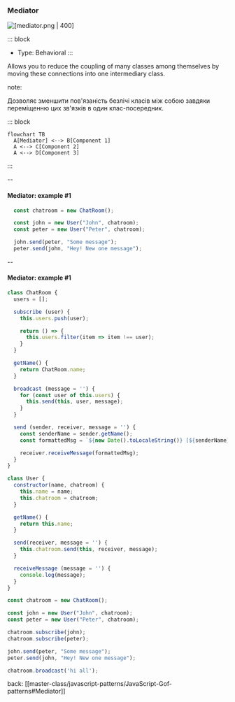 ### Mediator <!-- element style="display:none" -->

<split left="1" right="1">

![[mediator.png | 400]](./imgs/mediator.png)

::: block <!-- element style="display: flex; font-size: 2rem" align="center"  -->
- Type: Behavioral
::: 

</split>

Allows you to reduce the coupling of many classes among themselves by moving these connections into one intermediary class.

note:

Дозволяє зменшити пов'язаність безлічі класів між собою завдяки переміщенню цих зв'язків в один клас-посередник.

::: block <!-- element style="display: none;" -->

```mermaid
flowchart TB
  A[Mediator] <--> B[Component 1]
  A <--> C[Component 2]
  A <--> D[Component 3]
```

:::

--

#### Mediator: example #1

```js
  const chatroom = new ChatRoom();

  const john = new User("John", chatroom);
  const peter = new User("Peter", chatroom);

  john.send(peter, "Some message");
  peter.send(john, "Hey! New one message");
```

--

#### Mediator: example #1

```js
class ChatRoom {
  users = [];

  subscribe (user) {
    this.users.push(user);

    return () => {
      this.users.filter(item => item !== user);
    }
  }

  getName() {
    return ChatRoom.name;
  }

  broadcast (message = '') {
    for (const user of this.users) {
      this.send(this, user, message);
    }
  }

  send (sender, receiver, message = '') {
    const senderName = sender.getName();
    const formattedMsg = `${new Date().toLocaleString()} [${senderName}]: ${message}`;

    receiver.receiveMessage(formattedMsg);
  }
}

class User {
  constructor(name, chatroom) {
    this.name = name;
    this.chatroom = chatroom;
  }

  getName() {
    return this.name;
  }

  send(receiver, message = '') {
    this.chatroom.send(this, receiver, message);
  }

  receiveMessage (message = '') {
    console.log(message);
  }
}

const chatroom = new ChatRoom();

const john = new User("John", chatroom);
const peter = new User("Peter", chatroom);

chatroom.subscribe(john);
chatroom.subscribe(peter);

john.send(peter, "Some message");
peter.send(john, "Hey! New one message");

chatroom.broadcast('hi all');
```

back: [[master-class/javascript-patterns/JavaScript-Gof-patterns#Mediator]] <!-- element style="display:none" -->
